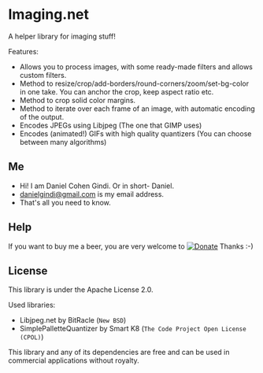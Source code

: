 Imaging.net
===========

A helper library for imaging stuff!

Features:
* Allows you to process images, with some ready-made filters and allows custom filters.
* Method to resize/crop/add-borders/round-corners/zoom/set-bg-color in one take. You can anchor the crop, keep aspect ratio etc.
* Method to crop solid color margins.
* Method to iterate over each frame of an image, with automatic encoding of the output.
* Encodes JPEGs using Libjpeg (The one that GIMP uses)
* Encodes (animated!) GIFs with high quality quantizers (You can choose between many algorithms)

## Me
* Hi! I am Daniel Cohen Gindi. Or in short- Daniel.
* danielgindi@gmail.com is my email address.
* That's all you need to know.

## Help

If you want to buy me a beer, you are very welcome to
[![Donate](https://www.paypalobjects.com/en_US/i/btn/btn_donate_LG.gif)](https://www.paypal.com/cgi-bin/webscr?cmd=_s-xclick&hosted_button_id=8VJRAFLX66N54)
 Thanks :-)

## License

This library is under the Apache License 2.0.

Used libraries:

* Libjpeg.net by BitRacle (`New BSD`)
* SimplePalletteQuantizer by Smart K8 (`The Code Project Open License (CPOL)`)

This library and any of its dependencies are free and can be used in commercial applications without royalty.